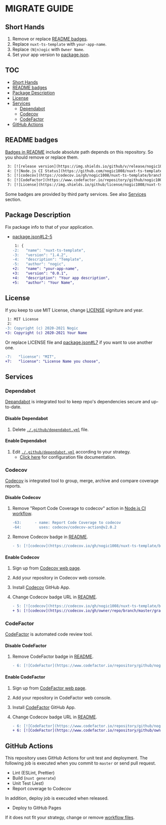 # MIGRATE GUIDE

## Short Hands

1. Remove or replace [README badges](./README.md#L3-7).
1. Replace `nuxt-ts-template` with `your-app-name`.
1. Replace `(N|n)ogic` with `Owner Name`.
1. Set your app version to [package.json](./package.json#L3).

## TOC

- [Short Hands](#short-hands)
- [README badges](#readme-badges)
- [Package Description](#package-description)
- [License](#license)
- [Services](#services)
  - [Dependabot](#dependabot)
  - [Codecov](#codecov)
  - [CodeFactor](#codefactor)
- [GitHub Actions](#github-actions)

## README badges

[Badges in README](./README.md#L3-7) include absolute path depends on this repository.
So you should remove or replace them.

```diff
 3: [![release version](https://img.shields.io/github/v/release/nogic1008/nuxt-ts-template "release version")](https://github.com/nogic1008/nuxt-ts-template/releases)
 4: [![Node.js CI Status](https://github.com/nogic1008/nuxt-ts-template/workflows/Node%20CI/badge.svg "Node.js CI Status")](/nogic1008/nuxt-ts-template/actions?query=workflow%3A%22Node+CI%22)
 5: [![codecov](https://codecov.io/gh/nogic1008/nuxt-ts-template/branch/master/graph/badge.svg)](https://codecov.io/gh/nogic1008/nuxt-ts-template)
 6: [![CodeFactor](https://www.codefactor.io/repository/github/nogic1008/nuxt-ts-template/badge)](https://www.codefactor.io/repository/github/nogic1008/nuxt-ts-template)
 7: [![License](https://img.shields.io/github/license/nogic1008/nuxt-ts-template)](LICENSE)
```

Some badges are provided by third party services. See also [Services](#services) section.

## Package Description

Fix package info to that of your application.

- [package.json#L2-5](./package.json#L2-5)

  ```diff
   1: {
  -2:   "name": "nuxt-ts-template",
  -3:   "version": "1.4.2",
  -4:   "description": "Template",
  -5:   "author": "nogic",
  +2:   "name": "your-app-name",
  +3:   "version": "0.0.1",
  +4:   "description": "Your app description",
  +5:   "author": "Your Name",
  ```

## License

If you keep to use MIT License, change [LICENSE](./LICENSE#L3) signiture and year.

```diff
 1: MIT License
 2: 
-3: Copyright (c) 2020-2021 Nogic
+3: Copyright (c) 2020-2021 Your Name
```

Or replace LICENSE file and [package.json#L7](./package.json#L7) if you want to use another one.

```diff
-7:   "license": "MIT",
+7:   "license": "License Name you choose",
```

## Services

### Dependabot

[Depandabot](https://help.github.com/github/administering-a-repository/about-github-dependabot) is integrated tool to keep repo's dependencies secure and up-to-date.

#### Disable Dependabot

1. Delete [`./.github/dependabot.yml`](./.github/dependabot.yml) file.

#### Enable Dependabot

1. Edit [`./.github/dependabot.yml`](./.github/dependabot.yml) according to your strategy.
    - [Click here](https://help.github.com/github/administering-a-repository/configuration-options-for-dependency-updates) for configuration file documentation.

### Codecov

[Codecov](https://codecov.io/) is integrated tool to group, merge, archive and compare coverage reports.

#### Disable Codecov

1. Remove "Report Code Coverage to codecov" action in [Node.js CI workflow](./.github/workflows/nodejs.yml#L63-64).

    ```diff
    -63:      - name: Report Code Coverage to codecov
    -64:        uses: codecov/codecov-action@v2.0.2
    ```

1. Remove Codecov badge in [README](./README.md#L5).

    ```diff
    - 5: [![codecov](https://codecov.io/gh/nogic1008/nuxt-ts-template/branch/master/graph/badge.svg)](https://codecov.io/gh/nogic1008/nuxt-ts-template)
    ```

#### Enable Codecov

1. Sign up from [Codecov web page](https://codecov.io/).
1. Add your repository in Codecov web console.
1. Install [Codecov](https://github.com/marketplace/codecov) GitHub App.
1. Change Codecov badge URL in [README](./README.md#L5).

    ```diff
    - 5: [![codecov](https://codecov.io/gh/nogic1008/nuxt-ts-template/branch/master/graph/badge.svg)](https://codecov.io/gh/nogic1008/nuxt-ts-template)
    + 5: [![codecov](https://codecov.io/gh/owner/repo/branch/master/graph/badge.svg)](https://codecov.io/gh/owner/repo)
    ```

### CodeFactor

[CodeFactor](https://www.codefactor.io/) is automated code review tool.

#### Disable CodeFactor

1. Remove CodeFactor badge in [README](./README.md#L6).

    ```diff
    - 6: [![CodeFactor](https://www.codefactor.io/repository/github/nogic1008/nuxt-ts-template/badge)](https://www.codefactor.io/repository/github/nogic1008/nuxt-ts-template)
    ```

#### Enable CodeFactor

1. Sign up from [CodeFactor web page](https://www.codefactor.io/).
1. Add your repository in CodeFactor web console.
1. Install [CodeFactor](https://github.com/marketplace/codefactor) GitHub App.
1. Change Codecov badge URL in [README](./README.md#L6).

    ```diff
    - 6: [![CodeFactor](https://www.codefactor.io/repository/github/nogic1008/nuxt-ts-template/badge)](https://www.codefactor.io/repository/github/nogic1008/nuxt-ts-template)
    + 6: [![CodeFactor](https://www.codefactor.io/repository/github/owner/repo/badge)](https://www.codefactor.io/repository/github/owner/repo)
    ```

## GitHub Actions

This repository uses GitHub Actions for unit test and deployment.
The following job is executed when you commit to `master` or send pull request.

- Lint (ESLint, Prettier)
- Build (`nuxt generate`)
- Unit Test (Jest)
- Report coverage to Codecov

In addition, deploy job is execuded when released.

- Deploy to GitHub Pages

If it does not fit your strategy, change or remove [workflow files](./.github/workflows/).
